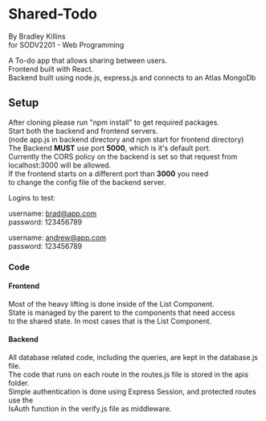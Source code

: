 # Shared-Todo

By Bradley Killins   
for SODV2201 - Web Programming

A To-do app that allows sharing between users.  
Frontend built with React.  
Backend built using node.js, express.js and connects to an Atlas MongoDb

## Setup

After cloning please run "npm install" to get required packages.  
Start both the backend and frontend servers.  
(node app.js in backend directory and npm start for frontend directory)  
The Backend **MUST** use port **5000**, which is it's default port.  
Currently the CORS policy on the backend is set so that request from localhost:3000 will be allowed.  
If the frontend starts on a different port than **3000** you need  
to change the config file of the backend server.  

Logins to test:  

username: brad@app.com  
password: 123456789

username: andrew@app.com  
password: 123456789

### Code

#### Frontend

Most of the heavy lifting is done inside of the List Component.  
State is managed by the parent to the components that need access  
to the shared state. In most cases that is the List Component.

#### Backend

All database related code, including the queries, are kept in the database.js file.  
The code that runs on each route in the routes.js file is stored in the apis folder.  
Simple authentication is done using Express Session, and protected routes use the  
IsAuth function in the verify.js file as middleware.
